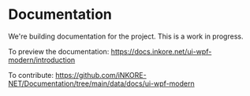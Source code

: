 # Documentation

We're building documentation for the project. This is a work in progress.

To preview the documentation: <https://docs.inkore.net/ui-wpf-modern/introduction>

To contribute: <https://github.com/iNKORE-NET/Documentation/tree/main/data/docs/ui-wpf-modern>